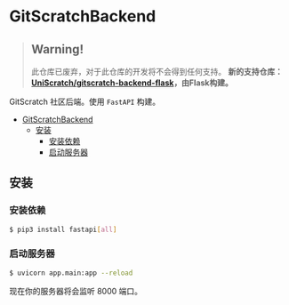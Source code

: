 # GitScratchBackend

> ## Warning!
> 此仓库已废弃，对于此仓库的开发将不会得到任何支持。
> **新的支持仓库：[UniScratch/gitscratch-backend-flask](https://github.com/UniScratch/gitscratch-backend-flask)，由Flask构建。**

GitScratch 社区后端。使用 `FastAPI` 构建。

- [GitScratchBackend](#gitscratchbackend)
  - [安装](#安装)
    - [安装依赖](#安装依赖)
    - [启动服务器](#启动服务器)

## 安装

### 安装依赖
``` bash
$ pip3 install fastapi[all]
```

### 启动服务器
``` bash
$ uvicorn app.main:app --reload
```

现在你的服务器将会监听 8000 端口。
